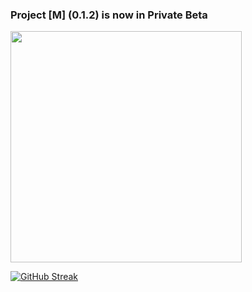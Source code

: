 <h3>Project [M] (0.1.2) is now in Private Beta</h3>
<div align="left">
  <img src="https://media.tenor.com/fhgf2YTDstkAAAAC/super-smash-bros-smash.gif" width="370" height="auto" />
</div>
<div style="margin: 0 auto;" align="left">
  
[![GitHub Streak](https://streak-stats.demolab.com?user=rmdashrfv&theme=react)](https://streak-stats.demolab.com?user=rmdashrfv&theme=react)
  
</div>
